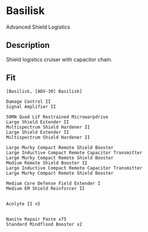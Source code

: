 # Basilisk

Advanced Shield Logistics

## Description

Shield logistics cruiser with capacitor chain.

## Fit
```
[Basilisk, [ADV-30] Basilisk]

Damage Control II
Signal Amplifier II

50MN Quad LiF Restrained Microwarpdrive
Large Shield Extender II
Multispectrum Shield Hardener II
Large Shield Extender II
Multispectrum Shield Hardener II

Large Murky Compact Remote Shield Booster
Large Inductive Compact Remote Capacitor Transmitter
Large Murky Compact Remote Shield Booster
Medium Remote Shield Booster II
Large Inductive Compact Remote Capacitor Transmitter
Large Murky Compact Remote Shield Booster

Medium Core Defense Field Extender I
Medium EM Shield Reinforcer II


Acolyte II x5


Nanite Repair Paste x75
Standard Mindflood Booster x2
```
